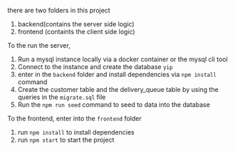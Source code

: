 there are two folders in this project

1. backend(contains the server side logic)
2. frontend (containts the client side logic)

To the run the server,

1. Run a mysql instance locally via a docker container or the mysql cli tool
2. Connect to the instance and create the database `yip`
3.  enter in the `backend` folder and install dependencies via `npm install` command
5. Create the customer table and the delivery_queue table by using the queries in the `migrate.sql` file
6. Run the `npm run seed` command to seed to data into the database

To the frontend, enter into the `frontend` folder
1. run `npm install` to install dependencies
2. run `npm start` to start the project